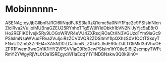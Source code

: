 # Mobinnnnn-
ASENA;;;eyJjbGllbnRJRCI6IlNqdFJKS3laRzQ1cmc5a0NiY1Fqc2c9PSIsInNlcnZlclRva2VuIjoiMUBnaGZEU25RYnhxTTg5WjliYldObkh1bVN2NlJyYjc5aE8rOHo2REFIK01vejk5Ry9LOGxWRVR4eVU4ZXRscjROaCtKN3VGUzd1Ym9iaGc9PSIsImNsaWVudFRva2VuIjoiRzZCV0VQR2ZDSitmY1lpQXhzS0V1OCtTSkdyTFNxUDZmb3ZiREl4cXA5ND0iLCJlbmNLZXkiOiJ5dER0cDJLTGliMkI3dVhuOEZPR1Fwem9weGh1K1lHY2VPSVVlaC9Rd0cwPSIsIm1hY0tleSI6IjZscmpyTWFtRmY2YWgyRjVtL0t3a1lSREgydWI1aEdqY1Y1NDBNakw3Q0k9In0=

